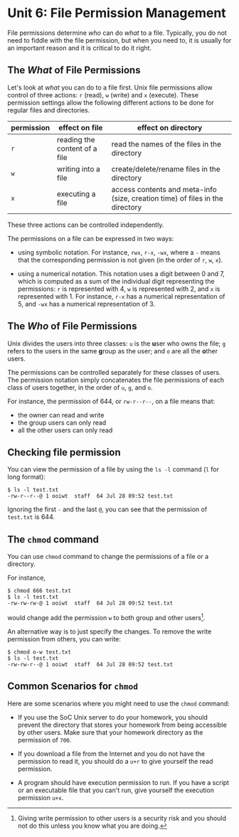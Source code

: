 # Unit 6: File Permission Management

File permissions determine _who_ can do _what_ to a file.  Typically, you do not need to fiddle with the file permission, but when you need to, it is usually for an important reason and it is critical to do it right.

## The _What_ of File Permissions
Let's look at _what_ you can do to a file first.  Unix file permissions allow control of three actions: `r` (read), `w` (write) and `x` (execute).  These permission settings allow the following different actions to be done for regular files and directories.

permission | effect on file | effect on directory
-----------|----------------|--------------------
`r`| reading the content of a file | read the names of the files in the directory
`w`| writing into a file | create/delete/rename files in the directory
`x`| executing a file | access contents and meta-info (size, creation time) of files in the directory

These three actions can be controlled independently.  

The permissions on a file can be expressed in two ways:

- using symbolic notation.  For instance,  `rwx`, `r-x`, `-wx`, where a `-` means that the corresponding permission is not given (in the order of `r`, `w`, `x`).

- using a numerical notation. This notation uses a digit between 0 and 7, which is computed as a sum of the individual digit representing the permissions: `r` is represented with 4, `w` is represented with 2, and `x` is represented with 1.
For instance, `r-x` has a numerical representation of 5, and `-wx` has a numerical representation of 3.

## The _Who_ of File Permissions

Unix divides the users into three classes: `u` is the **u**ser who owns the file; `g` refers to the users in the same **g**roup as the user; and `o` are all the **o**ther users.

The permissions can be controlled separately for these classes of users.  The permission notation simply concatenates the file permissions of each class of users together, in the order of `u`, `g`, and `o`.

For instance, the permission of 644, or `rw-r--r--`, on a file means that:

- the owner can read and write
- the group users can only read
- all the other users can only read

## Checking file permission

You can view the permission of a file by using the `ls -l` command (`l` for long format):

```
$ ls -l test.txt
-rw-r--r--@ 1 ooiwt  staff  64 Jul 28 09:52 test.txt
```

Ignoring the first `-` and the last `@`, you can see that the permission of `test.txt` is 644.

## The `chmod` command

You can use `chmod` command to change the permissions of a file or a directory.

For instance,
```
$ chmod 666 test.txt
$ ls -l test.txt
-rw-rw-rw-@ 1 ooiwt  staff  64 Jul 28 09:52 test.txt
```
would change add the permission `w` to both group and other users[^1].

An alternative way is to just specify the changes.  To remove the write permission from others, you can write:
```
$ chmod o-w test.txt
$ ls -l test.txt
-rw-rw-r--@ 1 ooiwt  staff  64 Jul 28 09:52 test.txt
```

[^1]: Giving write permission to other users is a security risk and you should not do this unless you know what you are doing.

## Common Scenarios for `chmod`

Here are some scenarios where you might need to use the `chmod` command:

- If you use the SoC Unix server to do your homework, you should prevent the directory that stores your homework from being accessible by other users.  Make sure that your homework directory as the permission of `700`.

- If you download a file from the Internet and you do not have the permission to read it, you should do a `u+r` to give yourself the read permission.

- A program should have execution permission to run.  If you have a script or an executable file that you can't run, give yourself the execution permission `u+x`.
